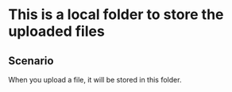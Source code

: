 # This is a local folder to store the uploaded files

## Scenario

When you upload a file, it will be stored in this folder.

